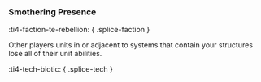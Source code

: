 ### **Smothering Presence**
:ti4-faction-te-rebellion:
{ .splice-faction }

Other players units in or adjacent to systems that contain your structures lose all of their unit abilities.

:ti4-tech-biotic:
{ .splice-tech }
